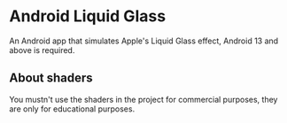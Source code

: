 # Android Liquid Glass

An Android app that simulates Apple's Liquid Glass effect, Android 13 and above is required.

## About shaders

You mustn't use the shaders in the project for commercial purposes, they are only for educational purposes.
